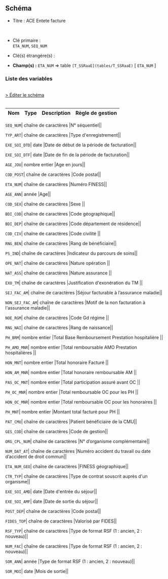 ## Schéma


- Titre : ACE Entete facture
<br />


- Clé primaire : <br />`ETA_NUM`, `SEQ_NUM`<br />


- Clé(s) étrangère(s) : <br />

- **Champ(s) :** `ETA_NUM`
  => table `[T_SSRaaE](tables/T_SSRaaE)` [ `ETA_NUM` ]<br />

 
### Liste des variables
<br />
<div>
    <a href="https://gitlab.com/healthdatahub/applications-du-hdh/schema-snds/-/tree/master/schemas/T_SSRaaFASTC/T_SSRaaFASTC.json"
       target="_blank" rel="noopener noreferrer">> Éditer le schéma</a>
</div>
<br />

Nom | Type | Description | Règle de gestion
-|-|-|-



`SEQ_NUM`| chaîne de caractères |N° séquentiel||

`TYP_ART`| chaîne de caractères |Type d'enregistrement||

`EXE_SOI_DTD`| date |Date de début de la période de facturation||

`EXE_SOI_DTF`| date |Date de fin de la période de facturation||

`AGE_JOU`| nombre entier |Age en jours||

`COD_POST`| chaîne de caractères |Code postal||

`ETA_NUM`| chaîne de caractères |Numéro FINESS||

`AGE_ANN`| année |Age||

`COD_SEX`| chaîne de caractères |Sexe ||

`BDI_COD`| chaîne de caractères |Code géographique||

`BDI_DEP`| chaîne de caractères |Code département de résidence||

`COD_CIV`| chaîne de caractères |Code civilité ||

`RNG_BEN`| chaîne de caractères |Rang de bénéficiaire||

`PS_IND`| chaîne de caractères |Indicateur du parcours de soins||

`OPE_NAT`| chaîne de caractères |Nature opération ||

`NAT_ASS`| chaîne de caractères |Nature assurance ||

`EXO_TM`| chaîne de caractères |Justification d'exonération du TM ||

`SEJ_FAC_AM`| chaîne de caractères |Séjour facturable à l’assurance maladie||

`NON_SEJ_FAC_AM`| chaîne de caractères |Motif de la non facturation à l'assurance maladie||

`NOE_RGM`| chaîne de caractères |Code Gd régime ||

`RNG_NAI`| chaîne de caractères |Rang de naissance||

`PH_BRM`| nombre entier |Total Base Remboursement Prestation hospitalière ||

`PH_AMO_MNR`| nombre entier |Total remboursable AMO Prestation hospitalières ||

`HON_MNT`| nombre entier |Total honoraire Facturé ||

`HON_AM_MNR`| nombre entier |Total honoraire remboursable AM ||

`PAS_OC_MNT`| nombre entier |Total participation assuré avant OC ||

`PH_OC_MNR`| nombre entier |Total remboursable OC pour les PH ||

`HON_OC_MNR`| nombre entier |Total remboursable OC pour les honoraires ||

`PH_MNT`| nombre entier |Montant total facturé pour PH ||

`PAT_CMU`| chaîne de caractères |Patient bénéficiaire de la CMU||

`GES_COD`| chaîne de caractères |Code de gestion||

`ORG_CPL_NUM`| chaîne de caractères |N° d’organisme complémentaire||

`NUM_DAT_AT`| chaîne de caractères |Numéro accident du travail ou date d’accident de droit commun||

`ETA_NUM_GEO`| chaîne de caractères |FINESS géographique||

`CTR_TYP`| chaîne de caractères |Type de contrat souscrit auprès d'un organisme||

`EXE_SOI_AMD`| date |Date d'entrée du séjour||

`EXE_SOI_AMF`| date |Date de sortie du séjour||

`POST_DEP`| chaîne de caractères |Code postal||

`FIDES_TOP`| chaîne de caractères |Valorisé par FIDES||

`RSF_TYP`| chaîne de caractères |Type de format RSF (1 : ancien, 2 : nouveau)||

`NUM_FAC`| chaîne de caractères |Type de format RSF (1 : ancien, 2 : nouveau)||

`SOR_ANN`| année |Type de format RSF (1 : ancien, 2 : nouveau)||

`SOR_MOI`| date |Mois de sortie||
